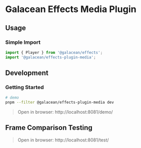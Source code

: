 # Galacean Effects Media Plugin

## Usage

### Simple Import

``` ts
import { Player } from '@galacean/effects';
import '@galacean/effects-plugin-media';
```

## Development

### Getting Started

``` bash
# demo
pnpm --filter @galacean/effects-plugin-media dev
```

> Open in browser: http://localhost:8081/demo/

## Frame Comparison Testing

> Open in browser: http://localhost:8081/test/
